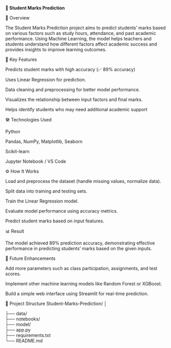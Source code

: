 **🎯 Student Marks Prediction**

📘 Overview 

The Student Marks Prediction project aims to predict students’ marks based on various factors such as study hours, attendance, and past academic performance. Using Machine Learning, the model helps teachers and students understand how different factors affect academic success and provides insights to improve learning outcomes.

🧠 Key Features

Predicts student marks with high accuracy (✅ 89% accuracy)

Uses Linear Regression for prediction.

Data cleaning and preprocessing for better model performance.

Visualizes the relationship between input factors and final marks.

Helps identify students who may need additional academic support

🛠️ Technologies Used

Python

Pandas, NumPy, Matplotlib, Seaborn

Scikit-learn

Jupyter Notebook / VS Code

⚙️ How It Works

Load and preprocess the dataset (handle missing values, normalize data).

Split data into training and testing sets.

Train the Linear Regression model.

Evaluate model performance using accuracy metrics.

Predict student marks based on input features.

📊 Result

The model achieved 89% prediction accuracy, demonstrating effective performance in predicting students’ marks based on the given inputs.

🚀 Future Enhancements

Add more parameters such as class participation, assignments, and test scores.

Implement other machine learning models like Random Forest or XGBoost.

Build a simple web interface using Streamlit for real-time prediction.

📁 Project Structure
Student-Marks-Prediction/
│

├── data/                
├── notebooks/            
├── model/                
├── app.py                
├── requirements.txt    
└── README.md            


